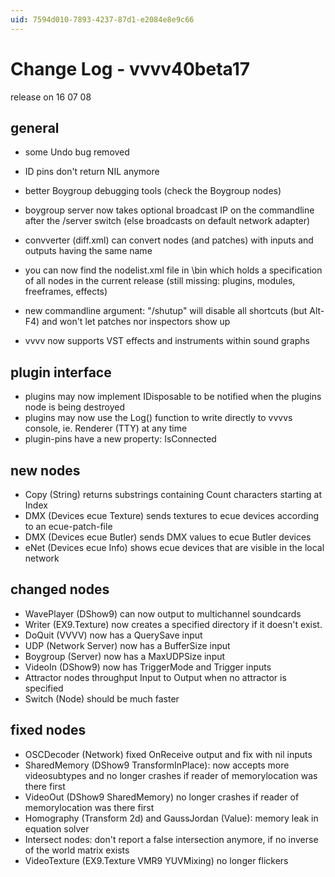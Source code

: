 ```yaml
---
uid: 7594d010-7893-4237-87d1-e2084e8e9c66
---
```


# Change Log - vvvv40beta17
release on 16 07 08  

## general
* some Undo bug removed  
* ID pins don't return NIL anymore  
* better Boygroup debugging tools (check the Boygroup nodes)  

* boygroup server now takes optional broadcast IP on the commandline after the /server switch (else broadcasts on default network adapter)  
* convverter (diff.xml) can convert nodes (and patches) with inputs and outputs having the same name  
* you can now find the nodelist.xml file in \bin which holds a specification of all nodes in the current release (still missing: plugins, modules, freeframes, effects)  
* new commandline argument: "/shutup" will disable all shortcuts (but Alt-F4) and won't let patches nor inspectors show up  
* vvvv now supports VST effects and instruments within sound graphs  

## plugin interface
* plugins may now implement IDisposable to be notified when the plugins node is being destroyed  
* plugins may now use the Log() function to write directly to vvvvs console, ie. Renderer (TTY) at any time  
* plugin-pins have a new property: IsConnected  

## new nodes
* Copy (String) returns substrings containing Count characters starting at Index  
* DMX (Devices ecue Texture) sends textures to ecue devices according to an ecue-patch-file  
* DMX (Devices ecue Butler) sends DMX values to ecue Butler devices  
* eNet (Devices ecue Info) shows ecue devices that are visible in the local network  

## changed nodes
* WavePlayer (DShow9) can now output to multichannel soundcards  
* Writer (EX9.Texture) now creates a specified directory if it doesn't exist.  
* DoQuit (VVVV) now has a QuerySave input  
* UDP (Network Server) now has a BufferSize input  
* Boygroup (Server) now has a MaxUDPSize input  
* VideoIn (DShow9) now has TriggerMode and Trigger inputs  
* Attractor nodes throughput Input to Output when no attractor is specified  
* Switch (Node) should be much faster  

## fixed nodes
* OSCDecoder (Network) fixed OnReceive output and fix with nil inputs  
* SharedMemory (DShow9 TransformInPlace): now accepts more videosubtypes and no longer crashes if reader of memorylocation was there first  
* VideoOut (DShow9 SharedMemory) no longer crashes if reader of memorylocation was there first  
* Homography (Transform 2d) and GaussJordan (Value): memory leak in equation solver  
* Intersect nodes: don't report a false intersection anymore, if no inverse of the world matrix exists  
* VideoTexture (EX9.Texture VMR9 YUVMixing) no longer flickers  